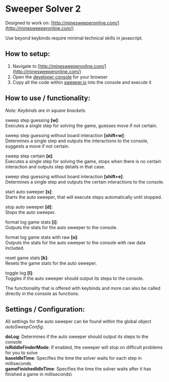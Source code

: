# Sweeper Solver 2
Designed to work on: [http://minesweeperonline.com/](http://minesweeperonline.com/)

Use beyond keybinds require minimal technical skills in javascript.

## How to setup:

 1. Navigate to [http://minesweeperonline.com/](http://minesweeperonline.com/)
 2. Open the [developer console](https://developer.mozilla.org/en-US/docs/Learn/Common_questions/What_are_browser_developer_tools) for your browser
 3. Copy all the code within [sweeper.js](https://raw.githubusercontent.com/Bernton/SweeperSolver_2/master/sweeper.js)  into the console and execute it

## How to use / functionality:
*Note: Keybinds are in square brackets.*

sweep step guessing **[w]**:\
Executes a single step for solving the game, guesses move if not certain.

sweep step guessing without board interaction **[shift+w]**:\
Determines a single step and outputs the interactions to the console, suggests a move if not certain.

sweep step certain **[e]**:\
Executes a single step for solving the game, stops when there is no certain interaction and outputs step details in that case.

sweep step guessing without board interaction **[shift+e]**:\
Determines a single step and outputs the certain interactions to the console.
 
 start auto sweeper **[s]**:\
 Starts the auto sweeper, that will execute steps automatically until stopped.
 
 
 stop auto sweeper **[d]**:\
 Stops the auto sweeper.

format log game stats **[i]**:\
Outputs the stats for the auto sweeper to the console.

format log game stats with raw **[o]**:\
Outputs the stats for the auto sweeper to the console with raw data included.

reset game stats **[k]**:\
Resets the game stats for the auto sweeper.

toggle log **[l]**:\
Toggles if the auto sweeper should output its steps to the console.

The functionality that is offered with keybinds and more can also be called directly in the console as functions.

## Settings / Configuration:
All settings for the auto sweeper can be found within the global object *autoSweepConfig*.

**doLog**: Determines if the auto sweeper should output its steps to the console\
**isRiddleFinderMode**: If enabled, the sweeper will stop on difficult problems for you to solve\
**baseIdleTime**: Specifies the time the solver waits for each step in milliseconds\
**gameFinishedIdleTime**:	Specifies the time the solver waits after it has finished a game in milliseconds\
